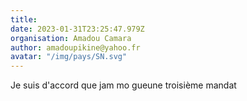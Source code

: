 ```yaml
---
title: 
date: 2023-01-31T23:25:47.979Z
organisation: Amadou Camara 
author: amadoupikine@yahoo.fr 
avatar: "/img/pays/SN.svg"
---
```


Je suis d'accord que jam mo gueune troisième mandat 